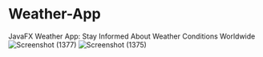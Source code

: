 # Weather-App
JavaFX Weather App: Stay Informed About Weather Conditions Worldwide
![Screenshot (1377)](https://github.com/DenisDanov/Weather-App/assets/122882697/4fbaa698-e459-4dd5-953b-c438dd1238fc)
![Screenshot (1375)](https://github.com/DenisDanov/Weather-App/assets/122882697/2923043f-8e9c-420d-a67e-138557901198)
